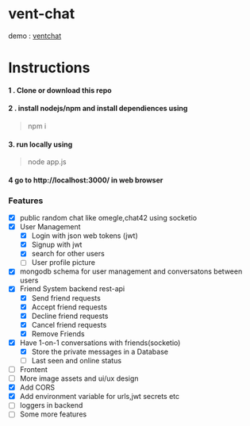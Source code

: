 # vent-chat

demo : [ventchat](http://ventchat.herokuapp.com)
# Instructions

#### 1 . Clone or download this repo

#### 2 . install nodejs/npm and install dependiences using 
>npm i 

####  3. run locally using
> node app.js

#### 4 go to http://localhost:3000/ in web browser 


### Features
- [x] public random chat like omegle,chat42 using socketio
- [x] User Management
    - [x] Login with json web tokens (jwt)
    - [x] Signup with jwt
    - [x] search for other users
    - [ ] User profile picture 
- [x] mongodb schema for user management and conversatons between users
- [x] Friend System backend rest-api
    - [x] Send friend requests
    - [x] Accept friend requests
    - [x] Decline friend requests
    - [x] Cancel friend requests
    - [x] Remove Friends
- [x] Have 1-on-1 conversations with friends(socketio)
    - [x] Store the private messages in a Database
    - [ ] Last seen and online status
- [ ] Frontent 
- [ ] More image assets and ui/ux design
- [x] Add CORS
- [x] Add environment variable for urls,jwt secrets etc
- [ ] loggers in backend
- [ ] Some more features
